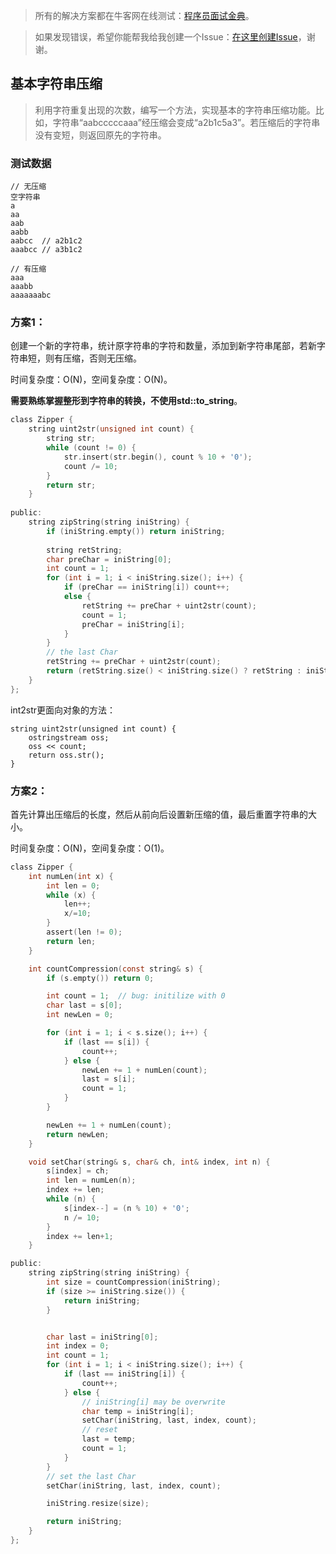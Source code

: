> 所有的解决方案都在牛客网在线测试：[程序员面试金典](http://www.nowcoder.com/ta/cracking-the-coding-interview)。

> 如果发现错误，希望你能帮我给我创建一个Issue：[在这里创建Issue](https://github.com/Shitaibin/CC150/issues)，谢谢。


## 基本字符串压缩

> 利用字符重复出现的次数，编写一个方法，实现基本的字符串压缩功能。比如，字符串“aabcccccaaa”经压缩会变成“a2b1c5a3”。若压缩后的字符串没有变短，则返回原先的字符串。

### 测试数据

```
// 无压缩
空字符串
a
aa
aab
aabb
aabcc  // a2b1c2
aaabcc // a3b1c2

// 有压缩
aaa
aaabb
aaaaaaabc
```

### 方案1：

创建一个新的字符串，统计原字符串的字符和数量，添加到新字符串尾部，若新字符串短，则有压缩，否则无压缩。

时间复杂度：O(N)，空间复杂度：O(N)。

**需要熟练掌握整形到字符串的转换，不使用std::to_string**。



```C
class Zipper {
    string uint2str(unsigned int count) {
        string str;
        while (count != 0) {
            str.insert(str.begin(), count % 10 + '0');
            count /= 10;
        }
        return str;
    }
    
public:
    string zipString(string iniString) {
        if (iniString.empty()) return iniString;
        
        string retString;
        char preChar = iniString[0];
        int count = 1;
        for (int i = 1; i < iniString.size(); i++) {
            if (preChar == iniString[i]) count++;
            else {
                retString += preChar + uint2str(count);
                count = 1;
                preChar = iniString[i];
            }
        }
        // the last Char
        retString += preChar + uint2str(count);
        return (retString.size() < iniString.size() ? retString : iniString);
    }
};
```

int2str更面向对象的方法：
```
string uint2str(unsigned int count) {
    ostringstream oss;
    oss << count;
    return oss.str();
}
```


### 方案2：

首先计算出压缩后的长度，然后从前向后设置新压缩的值，最后重置字符串的大小。

时间复杂度：O(N)，空间复杂度：O(1)。


```C
class Zipper {
    int numLen(int x) {
        int len = 0;
        while (x) {
            len++;
            x/=10;
        }
        assert(len != 0);
        return len;
    }

    int countCompression(const string& s) {
        if (s.empty()) return 0;

        int count = 1;  // bug: initilize with 0
        char last = s[0];
        int newLen = 0;

        for (int i = 1; i < s.size(); i++) {
            if (last == s[i]) {
                count++;
            } else {
                newLen += 1 + numLen(count);
                last = s[i];
                count = 1;
            }
        }

        newLen += 1 + numLen(count);
        return newLen;
    }

    void setChar(string& s, char& ch, int& index, int n) {
        s[index] = ch;
        int len = numLen(n);
        index += len;
        while (n) {
            s[index--] = (n % 10) + '0';
            n /= 10;
        }
        index += len+1;
    }

public:
    string zipString(string iniString) {
        int size = countCompression(iniString);
        if (size >= iniString.size()) {
            return iniString;
        }


        char last = iniString[0];
        int index = 0;
        int count = 1;
        for (int i = 1; i < iniString.size(); i++) {
            if (last == iniString[i]) {
                count++;
            } else {
                // iniString[i] may be overwrite
                char temp = iniString[i];
                setChar(iniString, last, index, count);
                // reset
                last = temp;
                count = 1;
            }
        }
        // set the last Char
        setChar(iniString, last, index, count);

        iniString.resize(size);

        return iniString;
    }
};
```



